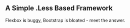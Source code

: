 A Simple .Less Based Framework
------------------------------

Flexbox is buggy, Bootstrap is bloated - meet the answer.